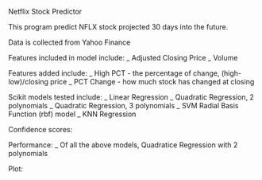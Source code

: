 Netflix Stock Predictor

This program predict NFLX stock projected 30 days into the future.

Data is collected from Yahoo Finance

Features included in model include:
_ Adjusted Closing Price
_ Volume

Features added include:
_ High PCT - the percentage of change, (high-low)/closing price
_ PCT Change - how much stock has changed at closing

Scikit models tested include:
_ Linear Regression
_ Quadratic Regression, 2 polynomials
_ Quadratic Regression, 3 polynomials
_ SVM Radial Basis Function (rbf) model
_ KNN Regression


Confidence scores:


Performance:
_ Of all the above models, Quadratice Regression with 2 polynomials 


Plot: